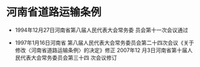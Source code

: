 # 河南省道路运输条例

- 1994年12月27日河南省第八届人民代表大会常务委
员会第十一次会议通过

- 1997年1月16日河南省
第八届人民代表大会常务委员会第二十四次会议《关于
修改〈河南省道路运输条例〉的决定》修正 2007年12
月3日河南省第十届人民代表大会常务委员会第三十四
次会议修订

<!-- INFO END -->